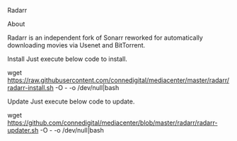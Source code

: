 Radarr

About

Radarr is an independent fork of Sonarr reworked for automatically downloading movies via Usenet and BitTorrent.

Install
Just execute below code to install.

wget https://raw.githubusercontent.com/connedigital/mediacenter/master/radarr/radarr-install.sh -O - -o /dev/null|bash

Update
Just execute below code to update.

wget https://github.com/connedigital/mediacenter/blob/master/radarr/radarr-updater.sh -O - -o /dev/null|bash
